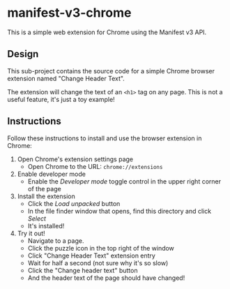 # manifest-v3-chrome

This is a simple web extension for Chrome using the Manifest v3 API.

## Design

This sub-project contains the source code for a simple Chrome browser extension named "Change Header Text".

The extension will change the text of an `<h1>` tag on any page. This is not a useful feature, it's just a toy example!

## Instructions

Follow these instructions to install and use the browser extension in Chrome:

1. Open Chrome's extension settings page
    * Open Chrome to the URL: `chrome://extensions`
1. Enable developer mode
    * Enable the *Developer mode* toggle control in the upper right corner of the page
1. Install the extension
    * Click the *Load unpacked* button
    * In the file finder window that opens, find this directory and click *Select*
    * It's installed!
1. Try it out!
    * Navigate to a page.
    * Click the puzzle icon in the top right of the window
    * Click "Change Header Text" extension entry
    * Wait for half a second (not sure why it's so slow)
    * Click the "Change header text" button
    * And the header text of the page should have changed!

